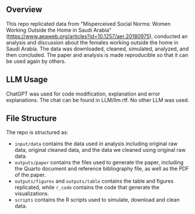 ## Overview
This repo replicated data from "Misperceived Social Norms:
Women Working Outside the Home in Saudi Arabia" (https://www.aeaweb.org/articles?id=10.1257/aer.20180975), conducted an analysis and discussion about the females working outside the home in Saudi Arabia. 
The data was downloaded, cleaned, simulated, analyzed, and then concluded. The paper and analysis is made reproducible so that it can be used again by others.

## LLM Usage
ChatGPT was used for code modification, explanation and error explanations. The chat can be found in LLM/llm.rtf. No other LLM was used.

## File Structure
The repo is structured as:
-   `input/data` contains the data used in analysis including original raw data, original cleaned data, and the data we cleaned using original raw data.
-   `outputs/paper` contains the files used to generate the paper, including the Quarto document and reference bibliography file, as well as the PDF of the paper. 
-   `outputs/figures` and `outputs/table` contains the table and figures replicated, while `r_code` contains the code that generate the visualizations.
-   `scripts` contains the R scripts used to simulate, download and clean data.